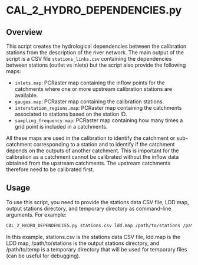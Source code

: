 # CAL_2_HYDRO_DEPENDENCIES.py

## Overview

This script creates the hydrological dependencies between the calibration stations from the description of the river network.
The main output of the script is a CSV file `stations_links.csv` containing the dependencies between stations (outlet vs inlets) but the script also provide the following maps:
- `inlets.map`: PCRaster map containing the inflow points for the catchments where one or more upstream calibration stations are available.
- `gauges.map`: PCRaster map containing the calibration stations.
- `interstation_regions.map`: PCRaster map containing the catchments associated to stations based on the station ID.
- `sampling_frequency.map`: PCRaster map containing how many times a grid point is included in a catchments.

All these maps are used in the calibration to identify the catchment or sub-catchment corresponding to a station and to identify if the catchment depends on the outputs of another catchment. This is important for the calibration as a catchment cannot be calibrated without the inflow data obtained from the upstream catchments. The upstream catchments therefore need to be calibrated first.

## Usage

To use this script, you need to provide the stations data CSV file, LDD map, output stations directory, and temporary directory as command-line arguments. For example:

```bash
CAL_2_HYDRO_DEPENDENCIES.py stations.csv ldd.map /path/to/stations /path/to/temp
```
In this example, stations.csv is the stations data CSV file, ldd.map is the LDD map, /path/to/stations is the output stations directory, and /path/to/temp is a temporary directory that will be used for temporary files (can be useful for debugging).
